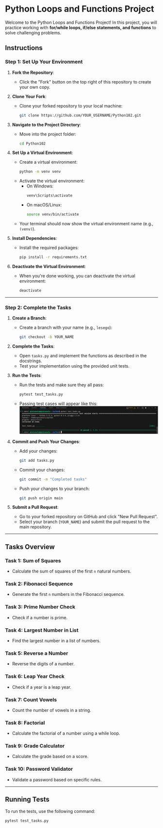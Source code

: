 # Python Loops and Functions Project

Welcome to the Python Loops and Functions Project! In this project, you will practice working with **for/while loops, if/else statements, and functions** to solve challenging problems.

## Instructions

### Step 1: Set Up Your Environment

1. **Fork the Repository**:  
   - Click the "Fork" button on the top right of this repository to create your own copy.

2. **Clone Your Fork**:  
   - Clone your forked repository to your local machine:  
     ```bash
     git clone https://github.com/YOUR_USERNAME/Python102.git
     ```

3. **Navigate to the Project Directory**:  
   - Move into the project folder:  
     ```bash
     cd Python102
     ```

4. **Set Up a Virtual Environment**:  
   - Create a virtual environment:  
     ```bash
     python -m venv venv
     ```
   - Activate the virtual environment:  
     - On Windows:  
       ```bash
       venv\Scripts\activate
       ```
     - On macOS/Linux:  
       ```bash
       source venv/bin/activate
       ```
   - Your terminal should now show the virtual environment name (e.g., `(venv)`).

5. **Install Dependencies**:  
   - Install the required packages:  
     ```bash
     pip install -r requirements.txt
     ```

6. **Deactivate the Virtual Environment**:  
   - When you're done working, you can deactivate the virtual environment:  
     ```bash
     deactivate
     ```

---

### Step 2: Complete the Tasks

1. **Create a Branch**:  
   - Create a branch with your name (e.g., `lesego`):  
     ```bash
     git checkout -b YOUR_NAME
     ```

2. **Complete the Tasks**:  
   - Open `tasks.py` and implement the functions as described in the docstrings.  
   - Test your implementation using the provided unit tests.

3. **Run the Tests**:  
   - Run the tests and make sure they all pass:  
     ```bash
     pytest test_tasks.py
     ```
   - Passing test cases will appear like this:
     ![Alt text](testcases.png)

4. **Commit and Push Your Changes**:  
   - Add your changes:  
     ```bash
     git add tasks.py
     ```
   - Commit your changes:  
     ```bash
     git commit -m "Completed tasks"
     ```
   - Push your changes to your branch:  
     ```bash
     git push origin main
     ```

5. **Submit a Pull Request**:  
   - Go to your forked repository on GitHub and click "New Pull Request".  
   - Select your branch (`YOUR_NAME`) and submit the pull request to the main repository.

---

## Tasks Overview

### Task 1: Sum of Squares
- Calculate the sum of squares of the first `n` natural numbers.

### Task 2: Fibonacci Sequence
- Generate the first `n` numbers in the Fibonacci sequence.

### Task 3: Prime Number Check
- Check if a number is prime.

### Task 4: Largest Number in List
- Find the largest number in a list of numbers.

### Task 5: Reverse a Number
- Reverse the digits of a number.

### Task 6: Leap Year Check
- Check if a year is a leap year.

### Task 7: Count Vowels
- Count the number of vowels in a string.

### Task 8: Factorial
- Calculate the factorial of a number using a while loop.

### Task 9: Grade Calculator
- Calculate the grade based on a score.

### Task 10: Password Validator
- Validate a password based on specific rules.

---

## Running Tests

To run the tests, use the following command:  
```bash
pytest test_tasks.py
